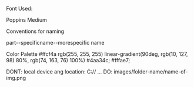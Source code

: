 Font Used:

Poppins Medium

Conventions for naming

part--specificname--morespecific name

Color Palette
	#ffcf4a
  rgb(255, 255, 255)
  linear-gradient(90deg, rgb(10, 127, 98) 80%, rgb(74, 163, 76) 100%)
  #4aa34c;
  #fffae7;


DONT: 
  local device ang location: C:// ...
DO:
  images/folder-name/name-of-img.png